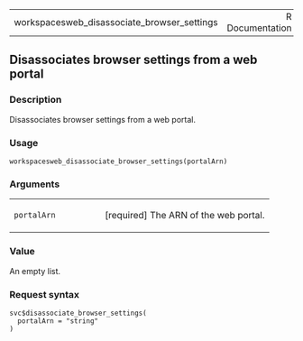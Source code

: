 <table style="width: 100%;">
<tbody>
<tr class="odd">
<td>workspacesweb_disassociate_browser_settings</td>
<td style="text-align: right;">R Documentation</td>
</tr>
</tbody>
</table>

## Disassociates browser settings from a web portal

### Description

Disassociates browser settings from a web portal.

### Usage

    workspacesweb_disassociate_browser_settings(portalArn)

### Arguments

<table>
<colgroup>
<col style="width: 35%" />
<col style="width: 65%" />
</colgroup>
<tbody>
<tr class="odd">
<td><code
id="workspacesweb_disassociate_browser_settings_:_portalArn">portalArn</code></td>
<td><p>[required] The ARN of the web portal.</p></td>
</tr>
</tbody>
</table>

### Value

An empty list.

### Request syntax

    svc$disassociate_browser_settings(
      portalArn = "string"
    )
